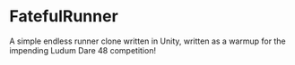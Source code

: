 FatefulRunner
=============

A simple endless runner clone written in Unity, written as a warmup for the impending Ludum Dare 48 competition!
